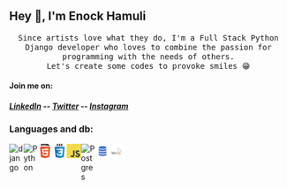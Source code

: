 ## Hey 👋, I'm Enock Hamuli

<p align='center'>
 <samp>Since artists love what they do, I'm a Full Stack Python Django developer who loves to combine the passion for programming with the needs of others. <br/>
Let's create some codes to provoke smiles 😁 

#### Join me on:

 ##### <a href='https://www.linkedin.cn/in/enock-hamuli-156a251a3/'>LinkedIn</a> -- <a href='https://twitter.com/enockhamuli'>Twitter</a> -- <a href='https://www.instagram.com/enockhamuli/'>Instagram</a>
 
 
  
</samp>
</p>


### Languages and db:

<img align="left" alt="django" width="26px" src="https://mineart.in/storage/cover/2020/08/04/dnUoD1wj34tyKymjrb85FCYQ1YyWznWXs2Qj4hWc.jpg" />
<img align="left" alt="Python" width="26px" src="https://raw.githubusercontent.com/jmnote/z-icons/master/16x16/python.png" />
<img align="left" alt="HTML5" width="26px" src="https://raw.githubusercontent.com/github/explore/80688e429a7d4ef2fca1e82350fe8e3517d3494d/topics/html/html.png" />
<img align="left" alt="CSS3" width="26px" src="https://raw.githubusercontent.com/github/explore/80688e429a7d4ef2fca1e82350fe8e3517d3494d/topics/css/css.png" />
<img align="left" alt="JavaScript" width="26px" src="https://raw.githubusercontent.com/github/explore/80688e429a7d4ef2fca1e82350fe8e3517d3494d/topics/javascript/javascript.png" />
<img align="left" alt="Postgres" width="26px" src="https://i3.wp.com/www.bacula.lat/wp-content/uploads/2019/05/postgresql-logo.png" />
<img align="left" alt="SQL" width="26px" src="https://raw.githubusercontent.com/github/explore/80688e429a7d4ef2fca1e82350fe8e3517d3494d/topics/sql/sql.png" />
<img align="left" alt="MySQL" width="26px" src="https://raw.githubusercontent.com/github/explore/80688e429a7d4ef2fca1e82350fe8e3517d3494d/topics/mysql/mysql.png" />




